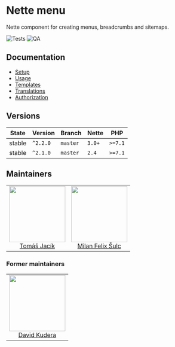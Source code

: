 # Nette menu

Nette component for creating menus, breadcrumbs and sitemaps.

![Tests](https://github.com/contributte/menu-control/workflows/Tests/badge.svg?branch=master)
![QA](https://github.com/contributte/menu-control/workflows/QA/badge.svg?branch=master)

## Documentation

- [Setup](.docs/README.md#setup)
- [Usage](.docs/README.md#usage)
- [Templates](.docs/README.md#templates)
- [Translations](.docs/README.md#translations)
- [Authorization](.docs/README.md#authorization)

## Versions

| State  | Version      | Branch   | Nette  | PHP     |
|--------|--------------|----------|--------|---------|
| stable | `^2.2.0`     | `master` | `3.0+` | `>=7.1` |
| stable | `^2.1.0`     | `master` | `2.4`  | `>=7.1` |

## Maintainers

<table>
  <tbody>
    <tr>
      <td align="center">
        <a href="https://github.com/foxycode">
            <img width="150" height="150" src="https://avatars2.githubusercontent.com/u/1284781?s=460&v=4">
        </a>
        </br>
        <a href="https://github.com/foxycode">Tomáš Jacík</a>
      </td>
      <td align="center">
        <a href="https://github.com/f3l1x">
            <img width="150" height="150" src="https://avatars2.githubusercontent.com/u/538058?v=3&s=150">
        </a>
        </br>
        <a href="https://github.com/f3l1x">Milan Felix Šulc</a>
      </td>
    </tr>
  </tbody>
</table>

### Former maintainers

<table>
  <tbody>
    <tr>
      <td align="center">
        <a href="https://github.com/davidkudera">
            <img width="150" height="150" src="https://avatars1.githubusercontent.com/u/1174072?s=460&v=4">
        </a>
        </br>
        <a href="https://github.com/davidkudera">David Kudera</a>
      </td>
    </tr>
  </tbody>
</table>
